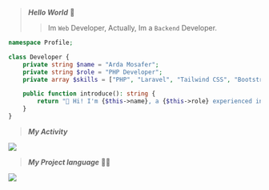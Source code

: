 > ***Hello World*** 👋
>> Im `Web` Developer, Actually, Im a `Backend` Developer.

```PHP
namespace Profile;

class Developer {
    private string $name = "Arda Mosafer";
    private string $role = "PHP Developer";
    private array $skills = ["PHP", "Laravel", "Tailwind CSS", "Bootstrap"];

    public function introduce(): string {
        return "👋 Hi! I'm {$this->name}, a {$this->role} experienced in " . implode(", ", $this->skills) . " 🚀";
    }
}

```

> ***My Activity***
<img src="https://github-readme-stats.vercel.app/api?username=arda-mosafer&show_icons=true&theme=radical" />

> ***My Project language*** 👨‍💻
<img src="https://github-readme-stats.vercel.app/api/top-langs/?username=arda-mosafer&hide_progress=true" />
